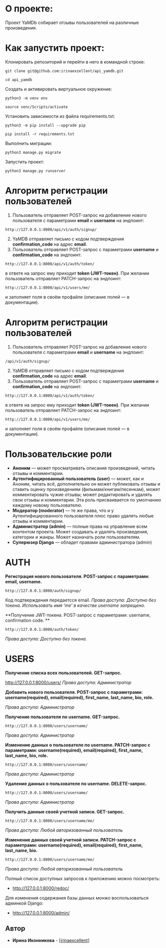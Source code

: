 # О проекте:

Проект YaMDb собирает отзывы пользователей на различные произведения.

# Как запустить проект:

Клонировать репозиторий и перейти в него в командной строке:

```
git clone git@github.com:irinaexzellent/api_yamdb.git
```

```
cd api_yamdb
```
Cоздать и активировать виртуальное окружение:

```
python3 -m venv env
```
```
source venc/Scripts/activate
```

Установить зависимости из файла requirements.txt:

```
python3 -m pip install --upgrade pip
```
```
pip install -r requirements.txt
```
Выполнить миграции:
```
python3 manage.py migrate
```

Запустить проект:
```
python3 manage.py runserver
```
# Алгоритм регистрации пользователей
1. Пользователь отправляет POST-запрос на добавление нового пользователя с параметрами **email** и **username** на эндпоинт:
```
http://127.0.0.1:8000/api/v1/auth/signup/
```
2. YaMDB отправляет письмо с кодом подтверждения **confirmation_code** на адрес **email**.
3. Пользователь отправляет POST-запрос с параметрами **username** и **confirmation_code** на эндпоинт:
```
http://127.0.0.1:8000/api/v1/auth/token/
```
в ответе на запрос ему приходит **token (JWT-токен)**.
При желании пользователь отправляет PATCH-запрос на эндпоинт:
```
http://127.0.0.1:8000/api/v1/users/me/ 
```
и заполняет поля в своём профайле (описание полей — в документации).

# Алгоритм регистрации пользователей

1. Пользователь отправляет POST-запрос на добавление нового пользователя с параметрами **email** и **username** на эндпоинт:
```
/api/v1/auth/signup/
```
2. YaMDB отправляет письмо с кодом подтверждения **confirmation_code** на адрес **email**.
3. Пользователь отправляет POST-запрос с параметрами **username** и **confirmation_code** на эндпоинт:
```
http://127.0.0.1:8000/api/v1/auth/token/
```
в ответе на запрос ему приходит **token (JWT-токен)**.
При желании пользователь отправляет PATCH-запрос на эндпоинт:
```
http://127.0.0.1:8000/api/v1/users/me/ 
```
и заполняет поля в своём профайле (описание полей — в документации).

# Пользовательские роли

+ **Аноним** — может просматривать описания произведений, читать отзывы и комментарии.
+ **Аутентифицированный пользователь (user)** — может, как и Аноним, читать всё, дополнительно он может публиковать отзывы и ставить оценку произведениям (фильмам/книгам/песенкам), может комментировать чужие отзывы; может редактировать и удалять свои отзывы и комментарии. Эта роль присваивается по умолчанию каждому новому пользователю.
+ **Модератор (moderator)** — те же права, что и у Аутентифицированного пользователя плюс право удалять любые отзывы и комментарии.
+ **Администратор (admin)** — полные права на управление всем контентом проекта. Может создавать и удалять произведения, категории и жанры. Может назначать роли пользователям.
+ **Суперюзер Django** — обладет правами администратора (admin)

# AUTH

**Регистрация нового пользователя. POST-запрос с параметрами: email, username.**
```
http://127.0.0.1:8000/auth/signup/
```
Код подтверждения передаетсся email.
*Права доступа: Доступно без токена. Использовать имя 'me' в качестве username запрещено.*

**Получение JWT-токена. POST-запрос с параметрами: username, confirmation code. **
```
http://127.0.0.1:8000/auth/token/
```
*Права доступа: Доступно без токена.*

# USERS

**Получение списка всех пользователей. GET-запрос.**

http://127.0.0.1:8000/users/
*Права доступа: Администратор*

**Добавить нового пользователя. POST-запрос с параметрами: username(required), email(required), first_name, last_name, bio, role.**

*Права доступа: Администратор*

**Получение пользователя по username. GET-запрос.**
```
http://127.0.0.1:8000/users/username/
```
*Права доступа: Администратор*

**Изменение данных о пользователе по username. PATCH-запрос с параметрами: username(required), email(required), first_name, last_name, bio, role.**
```
http://127.0.0.1:8000/users/username/
```
*Права доступа: Администратор*

**Удаление данных о пользователе по username. DELETE-запрос.**
```
http://127.0.0.1:8000/users/username/
```
*Права доступа: Администратор*

**Получить данные своей учетной записи. GET-запрос.**
```
http://127.0.0.1:8000/users/username/me/
```
*Права доступа: Любой авторизованный пользователь*

**Изменение данных своей учетной записи. PATCH-запрос с параметрами: username(required), email(required), first_name, last_name, bio.**
```
http://127.0.0.1:8000/users/username/me/
```
*Права доступа: Любой авторизованный пользователь*



Полный список доступных запросов к приложению можно посмотреть:
* http://127.0.0.1:8000/redoc/

Для изменения содержания базы данных монжо воспользоваться админкой Django:
* http://127.0.0.1:8000/admin/


## Автор

* **Ирина Иконникова** -  [[irinaexcellent](https://github.com/irinaexzellent)]
